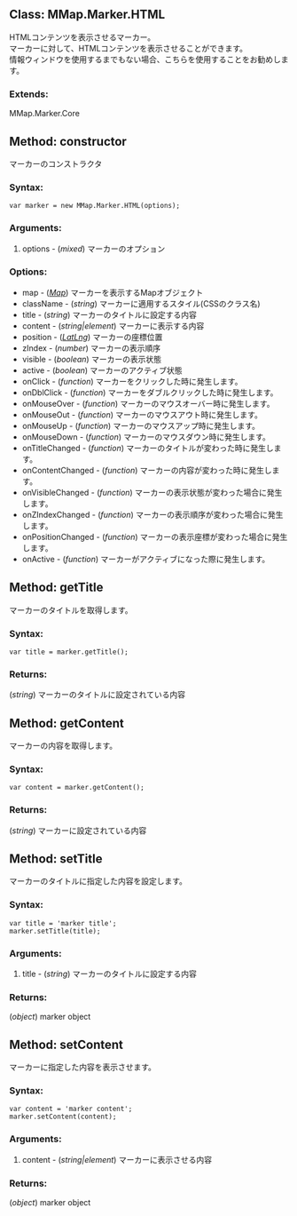 
Class: <a id='mmap.marker.html.html'>MMap.Marker.HTML</a>
---------------------------------------------

HTMLコンテンツを表示させるマーカー。  
マーカーに対して、HTMLコンテンツを表示させることができます。  
情報ウィンドウを使用するまでもない場合、こちらを使用することをお勧めします。

### Extends:

MMap.Marker.Core


Method: <a id='constructor'>constructor</a>
-----------------------------------------------

マーカーのコンストラクタ

### Syntax:

	var marker = new MMap.Marker.HTML(options);

### Arguments:

1. options - (*mixed*) マーカーのオプション

### Options:

* map - (*<a href="http://code.google.com/intl/en/apis/maps/documentation/javascript/reference.html#Map">Map</a>*) マーカーを表示するMapオブジェクト
* className - (*string*) マーカーに適用するスタイル(CSSのクラス名)
* title - (*string*) マーカーのタイトルに設定する内容
* content - (*string|element*) マーカーに表示する内容
* position - (<a href="http://code.google.com/intl/eu/apis/maps/documentation/javascript/reference.html#LatLng">*LatLng*</a>) マーカーの座標位置
* zIndex - (*number*) マーカーの表示順序
* visible - (*boolean*) マーカーの表示状態 
* active - (*boolean*) マーカーのアクティブ状態
* onClick - (*function*) マーカーをクリックした時に発生します。
* onDblClick - (*function*) マーカーをダブルクリックした時に発生します。
* onMouseOver - (*function*) マーカーのマウスオーバー時に発生します。
* onMouseOut - (*function*) マーカーのマウスアウト時に発生します。
* onMouseUp - (*function*) マーカーのマウスアップ時に発生します。
* onMouseDown - (*function*) マーカーのマウスダウン時に発生します。
* onTitleChanged - (*function*) マーカーのタイトルが変わった時に発生します。
* onContentChanged - (*function*) マーカーの内容が変わった時に発生します。
* onVisibleChanged - (*function*) マーカーの表示状態が変わった場合に発生します。
* onZIndexChanged - (*function*) マーカーの表示順序が変わった場合に発生します。
* onPositionChanged - (*function*) マーカーの表示座標が変わった場合に発生します。
* onActive - (*function*) マーカーがアクティブになった際に発生します。



Method: <a id='getTitle'>getTitle</a>
-----------------------------------------

マーカーのタイトルを取得します。

### Syntax:

	var title = marker.getTitle();

### Returns:

(*string*) マーカーのタイトルに設定されている内容


Method: <a id='getContent'>getContent</a>
---------------------------------------------

マーカーの内容を取得します。

### Syntax:

	var content = marker.getContent();

### Returns:

(*string*) マーカーに設定されている内容


Method: <a id='setTitle'>setTitle</a>
-----------------------------------------

マーカーのタイトルに指定した内容を設定します。

### Syntax:

	var title = 'marker title';
	marker.setTitle(title);

### Arguments:

1. title - (*string*) マーカーのタイトルに設定する内容

### Returns:

(*object*) marker object


Method: <a id='setContent'>setContent</a>
---------------------------------------------

マーカーに指定した内容を表示させます。

### Syntax:

	var content = 'marker content';
	marker.setContent(content);

### Arguments:

1. content - (*string|element*) マーカーに表示させる内容

### Returns:

(*object*) marker object
